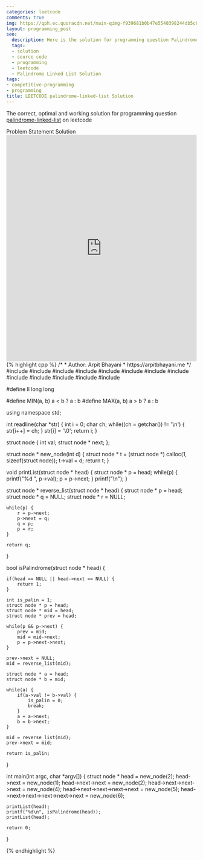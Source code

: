 ```yaml
---
categories: leetcode
comments: true
img: https://qph.ec.quoracdn.net/main-qimg-f939681b0b47e5540398244db5c8966f?convert_to_webp=true
layout: programming_post
seo:
  description: Here is the solution for programming question Palindrome Linked List on leetcode
  tags:
  - solution
  - source code
  - programming
  - leetcode
  - Palindrome Linked List Solution
tags:
- competitive-programming
- programming
title: LEETCODE palindrome-linked-list Solution
---
```

The correct, optimal and working solution for programming question [palindrome-linked-list](https://leetcode.com/problems/palindrome-linked-list/) on leetcode

<div class="ui secondary pointing large menu">
  <a class="grey item" data-tab="problem-statement">
    Problem Statement
  </a>
  <a class="active item grey" data-tab="solution">
    Solution
  </a>
</div>
<div class="ui bottom attached tab" data-tab="problem-statement">
    <iframe src="https://leetcode.com/problems/palindrome-linked-list/" width="100%" height="600px" style="overflow: scroll; border: none;"></iframe>
</div>
<div class="ui bottom attached active tab" data-tab="solution">
{% highlight cpp %}
/*
 *  Author: Arpit Bhayani
 *  https://arpitbhayani.me
 */
#include <cmath>
#include <cstdio>
#include <cstdlib>
#include <climits>
#include <deque>
#include <iostream>
#include <list>
#include <limits>
#include <map>
#include <queue>
#include <set>
#include <stack>
#include <vector>

#define ll long long

#define MIN(a, b) a < b ? a : b
#define MAX(a, b) a > b ? a : b

using namespace std;

int readline(char *str) {
    int i = 0;
    char ch;
    while((ch = getchar()) != '\n') {
        str[i++] = ch;
    }
    str[i] = '\0';
    return i;
}

struct node {
    int val;
    struct node * next;
};

struct node * new_node(int d) {
    struct node * t = (struct node *) calloc(1, sizeof(struct node));
    t->val = d;
    return t;
}

void printList(struct node * head) {
    struct node * p = head;
    while(p) {
        printf("%d ", p->val);
        p = p->next;
    }
    printf("\n");
}

struct node * reverse_list(struct node * head) {
    struct node * p = head;
    struct node * q = NULL;
    struct node * r = NULL;

    while(p) {
        r = p->next;
        p->next = q;
        q = p;
        p = r;
    }

    return q;
}

bool isPalindrome(struct node * head) {

    if(head == NULL || head->next == NULL) {
        return 1;
    }

    int is_palin = 1;
    struct node * p = head;
    struct node * mid = head;
    struct node * prev = head;

    while(p && p->next) {
        prev = mid;
        mid = mid->next;
        p = p->next->next;
    }

    prev->next = NULL;
    mid = reverse_list(mid);

    struct node * a = head;
    struct node * b = mid;

    while(a) {
        if(a->val != b->val) {
            is_palin = 0;
            break;
        }
        a = a->next;
        b = b->next;
    }

    mid = reverse_list(mid);
    prev->next = mid;

    return is_palin;
}

int main(int argc, char *argv[]) {
    struct node * head = new_node(2);
    head->next = new_node(1);
    head->next->next = new_node(2);
    head->next->next->next = new_node(4);
    head->next->next->next->next = new_node(5);
    head->next->next->next->next->next = new_node(6);

    printList(head);
    printf("%d\n", isPalindrome(head));
    printList(head);

    return 0;
}

{% endhighlight %}
</div>
